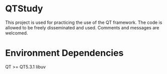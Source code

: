 # QTStudy
This project is used for practicing the use of the QT framework. The code is allowed to be freely disseminated and used. Comments and messages are welcomed.
# Environment Dependencies
QT >= QT5.3.1
libuv

